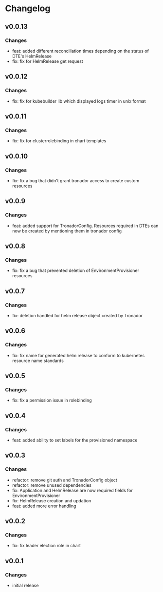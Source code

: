 # Changelog


## v0.0.13

### Changes

- feat: added different reconciliation times depending on the status of DTE's HelmRelease
- fix: fix for HelmRelease get request

## v0.0.12

### Changes

- fix: fix for kubebuilder lib which displayed logs timer in unix format

## v0.0.11

### Changes

- fix: fix for clusterrolebinding in chart templates

## v0.0.10

### Changes

- fix: fix a bug that didn't grant tronador access to create custom resources

## v0.0.9

### Changes

- feat: added support for TronadorConfig. Resources required in DTEs can now be created by mentioning them in tronador config

## v0.0.8

### Changes

- fix: fix a bug that prevented deletion of EnvironmentProvisioner resources

## v0.0.7

### Changes

- fix: deletion handled for helm release object created by Tronador

## v0.0.6

### Changes

- fix: fix name for generated helm release to conform to kubernetes resource name standards

## v0.0.5

### Changes

- fix: fix a permission issue in rolebinding

## v0.0.4

### Changes

- feat: added ability to set labels for the provisioned namespace

## v0.0.3

### Changes

- refactor: remove git auth and TronadorConfig object
- refactor: remove unused dependencies
- fix: Application and HelmRelease are now required fields for EnvironmentProvisioner
- fix: HelmRelease creation and updation
- feat: added more error handling

## v0.0.2

### Changes

- fix: fix leader election role in chart

## v0.0.1

### Changes

- initial release
